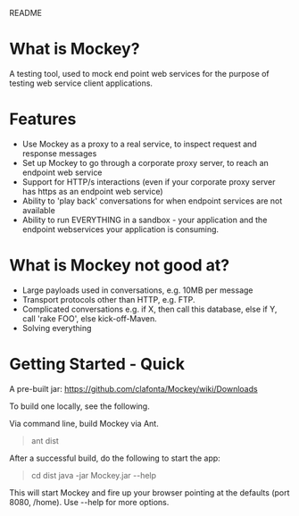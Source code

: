 README

What is Mockey?
===================

A testing tool, used to mock end point web services for the purpose of testing web service client applications. 

Features
====================

 * Use Mockey as a proxy to a real service, to inspect request and response messages
 * Set up Mockey to go through a corporate proxy server, to reach an endpoint web service
 * Support for HTTP/s interactions (even if your corporate proxy server has https as an endpoint web service)
 * Ability to 'play back' conversations for when endpoint services are not available
 * Ability to run EVERYTHING in a sandbox - your application and the endpoint webservices your application is consuming. 

What is Mockey not good at?
====================

 * Large payloads used in conversations, e.g. 10MB per message
 * Transport protocols other than HTTP, e.g. FTP. 
 * Complicated conversations e.g. if X, then call this database, else if Y, call 'rake FOO', else kick-off-Maven. 
 * Solving everything

Getting Started - Quick
====================
A pre-built jar: <https://github.com/clafonta/Mockey/wiki/Downloads>

To build one locally, see the following. 

Via command line, build Mockey via Ant. 
 > ant dist 


After a successful build, do the following to start the app:
> cd dist 
> java -jar Mockey.jar --help

This will start Mockey and fire up your browser pointing at the defaults (port 8080, /home). Use --help for more options. 

